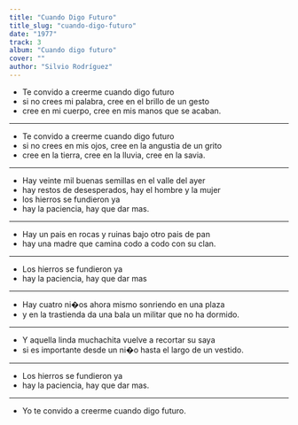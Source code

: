 ```yaml
---
title: "Cuando Digo Futuro"
title_slug: "cuando-digo-futuro"
date: "1977"
track: 3
album: "Cuando digo futuro"
cover: ""
author: "Silvio Rodríguez"
---
```


- Te convido a creerme cuando digo futuro
- si no crees mi palabra, cree en el brillo de un gesto
- cree en mi cuerpo, cree en mis manos que se acaban.

---

- Te convido a creerme cuando digo futuro
- si no crees en mis ojos, cree en la angustia de un grito
- cree en la tierra, cree en la lluvia, cree en la savia.

---

- Hay veinte mil buenas semillas en el valle del ayer
- hay restos de desesperados, hay el hombre y la mujer
- los hierros se fundieron ya
- hay la paciencia, hay que dar mas.

---

- Hay un pais en rocas y ruinas bajo otro pais de pan
- hay una madre que camina codo a codo con su clan.

---

- Los hierros se fundieron ya
- hay la paciencia, hay que dar mas

---

- Hay cuatro ni�os ahora mismo sonriendo en una plaza
- y en la trastienda da una bala un militar que no ha dormido.

---

- Y aquella linda muchachita vuelve a recortar su saya
- si es importante desde un ni�o hasta el largo de un vestido.

---

- Los hierros se fundieron ya
- hay la paciencia, hay que dar mas.

---

- Yo te convido a creerme cuando digo futuro.
